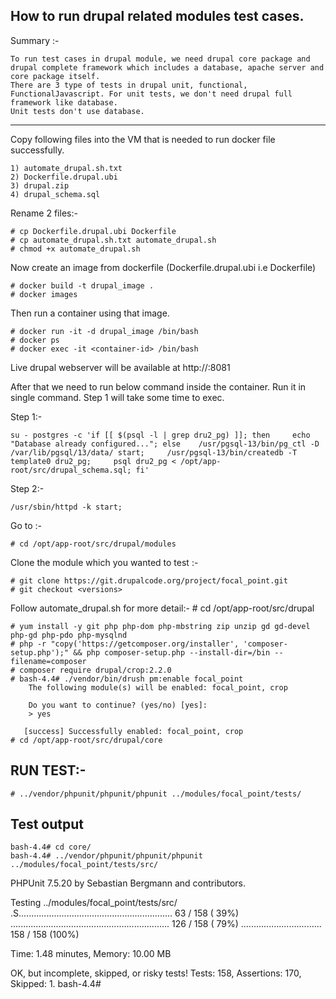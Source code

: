 How to run drupal related modules test cases.
-------------

Summary :-

    To run test cases in drupal module, we need drupal core package and drupal complete framework which includes a database, apache server and core package itself.
    There are 3 type of tests in drupal unit, functional, FunctionalJavascript. For unit tests, we don't need drupal full framework like database.
    Unit tests don't use database.
    

*************************

Copy following files into the VM that is needed to run docker file successfully.

    1) automate_drupal.sh.txt
    2) Dockerfile.drupal.ubi
    3) drupal.zip
    4) drupal_schema.sql

Rename 2 files:-

    # cp Dockerfile.drupal.ubi Dockerfile
    # cp automate_drupal.sh.txt automate_drupal.sh
    # chmod +x automate_drupal.sh


Now create an image from dockerfile (Dockerfile.drupal.ubi i.e Dockerfile)

    # docker build -t drupal_image .
    # docker images

Then run a container using that image.

    # docker run -it -d drupal_image /bin/bash
    # docker ps
    # docker exec -it <container-id> /bin/bash

Live drupal webserver will be available at http://<ip>:8081

After that we need to run below command inside the container. Run it in single command. Step 1 will take some time to exec.

Step 1:-

    su - postgres -c 'if [[ $(psql -l | grep dru2_pg) ]]; then     echo "Database already configured..."; else    /usr/pgsql-13/bin/pg_ctl -D /var/lib/pgsql/13/data/ start;     /usr/pgsql-13/bin/createdb -T template0 dru2_pg;     psql dru2_pg < /opt/app-root/src/drupal_schema.sql; fi'

Step 2:-

    /usr/sbin/httpd -k start;


Go to :-

    # cd /opt/app-root/src/drupal/modules

Clone the module which you wanted to test :-

    # git clone https://git.drupalcode.org/project/focal_point.git
    # git checkout <versions>

Follow automate_drupal.sh for more detail:-
    # cd /opt/app-root/src/drupal

    # yum install -y git php php-dom php-mbstring zip unzip gd gd-devel php-gd php-pdo php-mysqlnd
    # php -r "copy('https://getcomposer.org/installer', 'composer-setup.php');" && php composer-setup.php --install-dir=/bin --filename=composer
    # composer require drupal/crop:2.2.0
    # bash-4.4# ./vendor/bin/drush pm:enable focal_point
        The following module(s) will be enabled: focal_point, crop

        Do you want to continue? (yes/no) [yes]:
        > yes

       [success] Successfully enabled: focal_point, crop
    # cd /opt/app-root/src/drupal/core


RUN TEST:-
----------
    # ../vendor/phpunit/phpunit/phpunit ../modules/focal_point/tests/

Test output
---------------
    bash-4.4# cd core/
    bash-4.4# ../vendor/phpunit/phpunit/phpunit ../modules/focal_point/tests/src/
PHPUnit 7.5.20 by Sebastian Bergmann and contributors.

Testing ../modules/focal_point/tests/src/
.S.............................................................  63 / 158 ( 39%)
............................................................... 126 / 158 ( 79%)
................................                                158 / 158 (100%)

Time: 1.48 minutes, Memory: 10.00 MB

OK, but incomplete, skipped, or risky tests!
Tests: 158, Assertions: 170, Skipped: 1.
bash-4.4#
